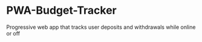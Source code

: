 # PWA-Budget-Tracker
Progressive web app that tracks user deposits and withdrawals while online or off
